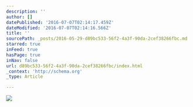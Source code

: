 ```yaml
---
description: ''
author: []
datePublished: '2016-07-07T02:14:17.459Z'
dateModified: '2016-07-07T02:14:16.566Z'
title: ''
sourcePath: _posts/2016-05-29-d89bc533-56f2-4a3f-90da-2cef38266fbc.md
starred: true
inFeed: true
hasPage: true
inNav: false
url: d89bc533-56f2-4a3f-90da-2cef38266fbc/index.html
_context: 'http://schema.org'
_type: Article

---
```

![](https://the-grid-user-content.s3-us-west-2.amazonaws.com/e53f3cca-4688-4281-9950-350cd5802634.jpg)